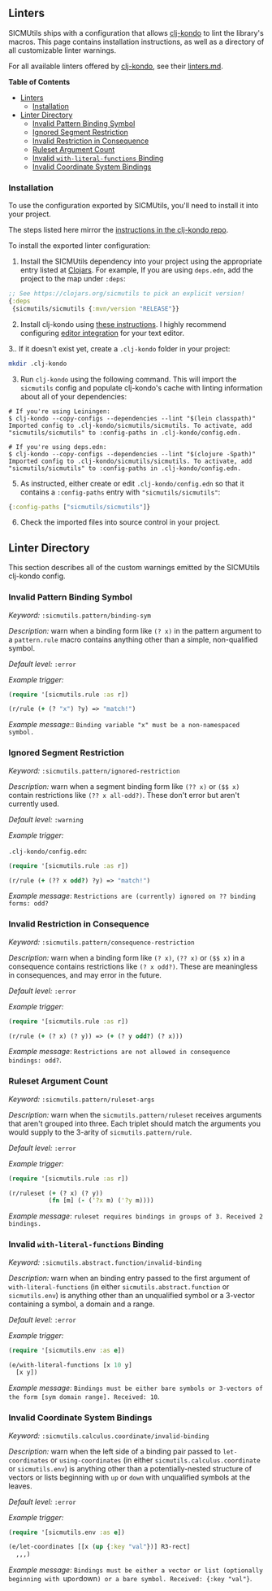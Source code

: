 ## Linters

SICMUtils ships with a configuration that allows
[clj-kondo](https://github.com/clj-kondo/clj-kondo) to lint the library's
macros. This page contains installation instructions, as well as a directory of
all customizable linter warnings.

For all available linters offered by
[clj-kondo](https://github.com/clj-kondo/clj-kondo), see their
[linters.md](https://github.com/clj-kondo/clj-kondo/blob/master/doc/linters.md).

<!-- markdown-toc start - Don't edit this section. Run M-x markdown-toc-refresh-toc -->
**Table of Contents**

- [Linters](#linters)
    - [Installation](#installation)
- [Linter Directory](#linter-directory)
    - [Invalid Pattern Binding Symbol](#invalid-pattern-binding-symbol)
    - [Ignored Segment Restriction](#ignored-segment-restriction)
    - [Invalid Restriction in Consequence](#invalid-restriction-in-consequence)
    - [Ruleset Argument Count](#ruleset-argument-count)
    - [Invalid `with-literal-functions` Binding](#invalid-with-literal-functions-binding)
    - [Invalid Coordinate System Bindings](#invalid-coordinate-system-bindings)

<!-- markdown-toc end -->

### Installation

To use the configuration exported by SICMUtils, you'll need to install it into
your project.

The steps listed here mirror the [instructions in the clj-kondo
repo](https://github.com/clj-kondo/clj-kondo/blob/master/doc/config.md#importing).

To install the exported linter configuration:

1. Install the SICMUtils dependency into your project using the appropriate
   entry listed at [Clojars](https://clojars.org/sicmutils). For example, If you
   are using `deps.edn`, add the project to the map under `:deps`:

```clj
;; See https://clojars.org/sicmutils to pick an explicit version!
{:deps
 {sicmutils/sicmutils {:mvn/version "RELEASE"}}
```

2. Install clj-kondo using [these
   instructions](https://github.com/clj-kondo/clj-kondo/blob/master/doc/install.md).
   I highly recommend configuring [editor
   integration](https://github.com/clj-kondo/clj-kondo/blob/master/doc/editor-integration.md)
   for your text editor.

3.. If it doesn't exist yet, create a `.clj-kondo` folder in your project:

```sh
mkdir .clj-kondo
```

3. Run `clj-kondo` using the following command. This will import the `sicmutils`
   config and populate clj-kondo's cache with linting information about all of
   your dependencies:

```shellsession
# If you're using Leiningen:
$ clj-kondo --copy-configs --dependencies --lint "$(lein classpath)"
Imported config to .clj-kondo/sicmutils/sicmutils. To activate, add "sicmutils/sicmutils" to :config-paths in .clj-kondo/config.edn.

# If you're using deps.edn:
$ clj-kondo --copy-configs --dependencies --lint "$(clojure -Spath)"
Imported config to .clj-kondo/sicmutils/sicmutils. To activate, add "sicmutils/sicmutils" to :config-paths in .clj-kondo/config.edn.
```

5. As instructed, either create or edit `.clj-kondo/config.edn` so that it contains a `:config-paths` entry with `"sicmutils/sicmutils"`:

```clj
{:config-paths ["sicmutils/sicmutils"]}
```

6. Check the imported files into source control in your project.

## Linter Directory

This section describes all of the custom warnings emitted by the SICMUtils clj-kondo config.

### Invalid Pattern Binding Symbol

*Keyword:* `:sicmutils.pattern/binding-sym`

*Description:* warn when a binding form like `(? x)` in the pattern argument to
a `pattern.rule` macro contains anything other than a simple, non-qualified
symbol.

*Default level:* `:error`

*Example trigger:*

``` clojure
(require '[sicmutils.rule :as r])

(r/rule (+ (? "x") ?y) => "match!")
```

*Example message:*: `Binding variable "x" must be a non-namespaced symbol.`

### Ignored Segment Restriction

*Keyword:* `:sicmutils.pattern/ignored-restriction`

*Description:* warn when a segment binding form like `(?? x)` or `($$ x)`
contain restrictions like `(?? x all-odd?)`. These don't error but aren't
currently used.

*Default level:* `:warning`

*Example trigger:*

`.clj-kondo/config.edn`:

``` clojure
(require '[sicmutils.rule :as r])

(r/rule (+ (?? x odd?) ?y) => "match!")
```

*Example message*: `Restrictions are (currently) ignored on ?? binding forms: odd?`

### Invalid Restriction in Consequence

*Keyword:* `:sicmutils.pattern/consequence-restriction`

*Description:* warn when a binding form like `(? x)`, `(?? x)` or `($$ x)` in a
consequence contains restrictions like `(? x odd?)`. These are meaningless in
consequences, and may error in the future.

*Default level:* `:error`

*Example trigger:*

``` clojure
(require '[sicmutils.rule :as r])

(r/rule (+ (? x) (? y)) => (+ (? y odd?) (? x)))
```

*Example message*: `Restrictions are not allowed in consequence bindings: odd?`.

### Ruleset Argument Count

*Keyword:* `:sicmutils.pattern/ruleset-args`

*Description:* warn when the `sicmutils.pattern/ruleset` receives arguments that
aren't grouped into three. Each triplet should match the arguments you would
supply to the 3-arity of `sicmutils.pattern/rule`.

*Default level:* `:error`

*Example trigger:*

``` clojure
(require '[sicmutils.rule :as r])

(r/ruleset (+ (? x) (? y))
           (fn [m] (- ('?x m) ('?y m))))
```

*Example message*: `ruleset requires bindings in groups of 3. Received 2 bindings.`

### Invalid `with-literal-functions` Binding

*Keyword:* `:sicmutils.abstract.function/invalid-binding`

*Description:* warn when an binding entry passed to the first argument of
`with-literal-functions` (in either `sicmutils.abstract.function` or
`sicmutils.env`) is anything other than an unqualified symbol or a 3-vector
containing a symbol, a domain and a range.

*Default level:* `:error`

*Example trigger:*

``` clojure
(require '[sicmutils.env :as e])

(e/with-literal-functions [x 10 y]
  [x y])
```

*Example message*: `Bindings must be either bare symbols or 3-vectors of the form [sym domain range]. Received: 10`.

### Invalid Coordinate System Bindings

*Keyword:* `:sicmutils.calculus.coordinate/invalid-binding`

*Description:* warn when the left side of a binding pair passed to
`let-coordinates` or `using-coordinates` (in either
`sicmutils.calculus.coordinate` or `sicmutils.env`) is anything other than a
potentially-nested structure of vectors or lists beginning with `up` or `down`
with unqualified symbols at the leaves.

*Default level:* `:error`

*Example trigger:*

```clj
(require '[sicmutils.env :as e])

(e/let-coordinates [[x (up {:key "val"})] R3-rect]
  ,,,)
```

*Example message*: `Bindings must be either a vector or list (optionally beginning with `up` or `down`) or a bare symbol. Received: {:key "val"}`.
